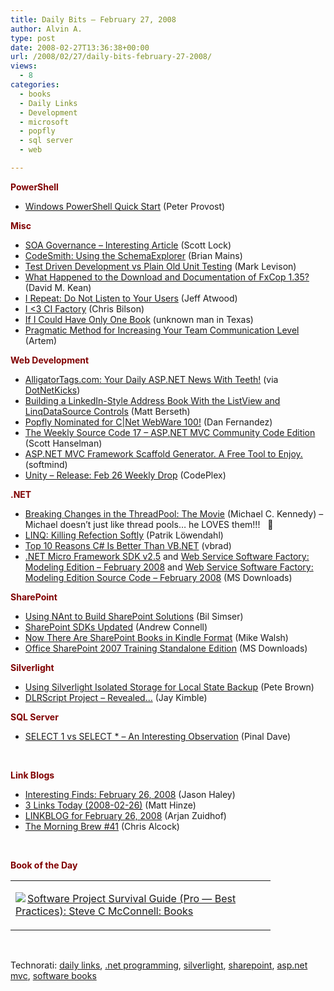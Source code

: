 ```yaml
---
title: Daily Bits – February 27, 2008
author: Alvin A.
type: post
date: 2008-02-27T13:36:38+00:00
url: /2008/02/27/daily-bits-february-27-2008/
views:
  - 8
categories:
  - books
  - Daily Links
  - Development
  - microsoft
  - popfly
  - sql server
  - web

---
```

**<font color="#800000">PowerShell</font>**

  * [Windows PowerShell Quick Start][1] (Peter Provost)

**<font color="#800000">Misc</font>**

  * [SOA Governance &#8211; Interesting Article][2] (Scott Lock)
  * [CodeSmith: Using the SchemaExplorer][3] (Brian Mains)
  * [Test Driven Development vs Plain Old Unit Testing][4] (Mark Levison)
  * [What Happened to the Download and Documentation of FxCop 1.35?][5] (David M. Kean)
  * [I Repeat: Do Not Listen to Your Users][6] (Jeff Atwood)
  * [I <3 CI Factory][7] (Chris Bilson)
  * [If I Could Have Only One Book][8] (unknown man in Texas)
  * [Pragmatic Method for Increasing Your Team Communication Level][9] (Artem)

**<font color="#800000">Web Development</font>**

  * [AlligatorTags.com: Your Daily ASP.NET News With Teeth!][10] (via [DotNetKicks][11])
  * [Building a LinkedIn-Style Address Book With the ListView and LinqDataSource Controls][12] (Matt Berseth)
  * [Popfly Nominated for C|Net WebWare 100!][13] (Dan Fernandez)
  * [The Weekly Source Code 17 &#8211; ASP.NET MVC Community Code Edition][14] (Scott Hanselman)
  * [ASP.NET MVC Framework Scaffold Generator. A Free Tool to Enjoy.][15] (softmind)
  * [Unity &#8211; Release: Feb 26 Weekly Drop][16] (CodePlex)

**<font color="#800000">.NET</font>**

  * [Breaking Changes in the ThreadPool: The Movie][17] (Michael C. Kennedy) &#8211; Michael doesn&#8217;t just like thread pools&#8230; he LOVES them!!!&nbsp;&nbsp; 🙂
  * [LINQ: Killing Refection Softly][18] (Patrik Löwendahl)
  * [Top 10 Reasons C# Is Better Than VB.NET][19] (vbrad)
  * [.NET Micro Framework SDK v2.5][20] and [Web Service Software Factory: Modeling Edition &#8211; February 2008][21] and [Web Service Software Factory: Modeling Edition Source Code &#8211; February 2008][22] (MS Downloads)

**<font color="#800000">SharePoint</font>**

  * [Using NAnt to Build SharePoint Solutions][23] (Bil Simser)
  * [SharePoint SDKs Updated][24] (Andrew Connell)
  * [Now There Are SharePoint Books in Kindle Format][25] (Mike Walsh)
  * [Office SharePoint 2007 Training Standalone Edition][26] (MS Downloads)

**<font color="#800000">Silverlight</font>**

  * [Using Silverlight Isolated Storage for Local State Backup][27] (Pete Brown)
  * [DLRScript Project &#8211; Revealed&#8230;][28] (Jay Kimble)

**<font color="#800000">SQL Server</font>**

  * [SELECT 1 vs SELECT * &#8211; An Interesting Observation][29] (Pinal Dave)

&nbsp;

**<font color="#800000">Link Blogs</font>**

  * [Interesting Finds: February 26, 2008][30] (Jason Haley)
  * [3 Links Today (2008-02-26)][31] (Matt Hinze)
  * [LINKBLOG for February 26, 2008][32] (Arjan Zuidhof)
  * [The Morning Brew #41][33] (Chris Alcock)

&nbsp;

**<font color="#800000">Book of the Day</font>**

<div class="wlWriterSmartContent" id="scid:7dc1bd33-94bd-46fd-a20b-0131235bcd47:62c136f0-e320-458e-8ff5-be3da7747aca" style="padding-right: 0px; display: inline; padding-left: 0px; float: none; padding-bottom: 0px; margin: 0px; padding-top: 0px">
  <table cellspacing="0" cellpadding="2" width="400" border="0" unselectable="on">
    <tr>
      <td valign="top" width="400">
        <p>
          <a title="Software Project Survival Guide (Pro -- Best Practices): Steve C McConnell: Books" href="http://www.amazon.com/exec/obidos/ASIN/1572316217/alvinashcraft-20"><img data-recalc-dims="1" decoding="async" src="https://i0.wp.com/images.amazon.com/images/P/1572316217.01.MZZZZZZZ.jpg?w=660" border="0" align="left" style="float:left" />Software Project Survival Guide (Pro &#8212; Best Practices): Steve C McConnell: Books</a>
        </p>
      </td>
    </tr>
  </table>
</div>

&nbsp;

<div class="wlWriterSmartContent" id="scid:C16BAC14-9A3D-4c50-9394-FBFEF7A93539:30113746-e79d-4e4c-a0c2-f4b910532c89" style="padding-right: 0px; display: inline; padding-left: 0px; padding-bottom: 0px; margin: 0px; padding-top: 0px">
  <!--dotnetkickit-->
</div>

<div class="wlWriterSmartContent" id="scid:d7bf807d-7bb0-458a-811f-90c51817d5c2:e925b898-baf6-42dd-a7e3-c71e188b6a0d" style="padding-right: 0px; display: inline; padding-left: 0px; padding-bottom: 0px; margin: 0px; padding-top: 0px">
  <p>
    <span class="TagSite">Technorati:</span> <a href="http://technorati.com/tag/daily+links" rel="tag" class="tag">daily links</a>, <a href="http://technorati.com/tag/.net+programming" rel="tag" class="tag">.net programming</a>, <a href="http://technorati.com/tag/silverlight" rel="tag" class="tag">silverlight</a>, <a href="http://technorati.com/tag/sharepoint" rel="tag" class="tag">sharepoint</a>, <a href="http://technorati.com/tag/asp.net+mvc" rel="tag" class="tag">asp.net mvc</a>, <a href="http://technorati.com/tag/software+books" rel="tag" class="tag">software books</a><br /><!-- StartInsertedTags: daily links, .net programming, silverlight, sharepoint, asp.net mvc, software books :EndInsertedTags -->
  </p>
</div>

 [1]: http://www.peterprovost.org/archive/2008/02/25/24154.aspx
 [2]: http://geekswithblogs.net/slock/archive/2008/02/26/119979.aspx
 [3]: http://aspalliance.com/1586_codesmith_using_the_schemaexplorer
 [4]: http://www.notesfromatooluser.com/2008/02/test-driven-dev.html
 [5]: http://blogs.msdn.com/fxcop/archive/2008/02/26/what-happened-to-the-download-and-documentation-of-fxcop-1-35.aspx
 [6]: http://www.codinghorror.com/blog/archives/001063.html
 [7]: http://factored-software.com/iimplement/2008/02/26/I+Lt3+CI+Factory.aspx
 [8]: http://www.grok-programming.com/2008/02/26/if-i-could-only-have-one-book/
 [9]: http://agilesoftwaredevelopment.com/agile2008-session
 [10]: http://www.alligatortags.com/
 [11]: http://www.dotnetkicks.com/aspnet/AlligatorTags_com_The_PopURLs_com_for_ASP_net
 [12]: http://mattberseth.com/blog/2008/02/building_a_linkedin_style_addr.html
 [13]: http://blogs.msdn.com/danielfe/archive/2008/02/26/popfly-nominated-for-c-net-webware-100.aspx
 [14]: http://www.hanselman.com/blog/TheWeeklySourceCode17ASPNETMVCCommunityCodeEdition.aspx
 [15]: http://weblogs.asp.net/paragkantharia/archive/2008/02/26/5862536.aspx
 [16]: http://www.codeplex.com/unity/Release/ProjectReleases.aspx?ReleaseId=11117
 [17]: http://www.michaelckennedy.net/blog/PermaLink,guid,040a74fe-6ea5-46fb-b3cb-049030ffd8c3.aspx
 [18]: http://www.lowendahl.net/showshout.aspx?id=188
 [19]: http://www.vbrad.com/article.aspx?id=63
 [20]: http://www.microsoft.com/downloads/details.aspx?familyid=eb0ef2a6-03e2-402c-89a4-a636bd0080c5&displaylang=en&tm
 [21]: http://www.microsoft.com/downloads/details.aspx?familyid=f7aa544d-ad73-4b65-88d5-63f751844540&displaylang=en&tm
 [22]: http://www.microsoft.com/downloads/details.aspx?familyid=6c200bac-9f33-46e3-a5a2-839fd7dc022f&displaylang=en&tm
 [23]: http://weblogs.asp.net/bsimser/archive/2008/02/26/using-nant-to-build-sharepoint-solutions.aspx
 [24]: http://andrewconnell.com/blog/archive/2008/02/26/SharePoint-SDKs-Updated.aspx
 [25]: http://mikewalsh.bilsimser.com/PermaLink,guid,495a88b1-1379-40d1-8cd8-675d8c7e8ea6.aspx
 [26]: http://www.microsoft.com/downloads/details.aspx?familyid=5b10f061-41d4-48ce-85cb-01d46772240d&displaylang=en&tm
 [27]: http://community.irritatedvowel.com/blogs/pete_browns_blog/archive/2008/02/26/Using-Silverlight-Isolated-Storage-for-Local-State-Backup.aspx
 [28]: http://www.theruntime.com/blogs/jaykimble/archive/2008/02/26/dlrscript-project-revealed.aspx
 [29]: http://blog.sqlauthority.com/2008/02/26/sql-server-select-1-vs-select-an-interesting-observation/
 [30]: http://jasonhaley.com/blog/archive/2008/02/26/141260.aspx
 [31]: http://mhinze.com/3-links-today-2008-02-26/
 [32]: http://arjansworld.blogspot.com/2008/02/linkblog-for-february-26-2008.html
 [33]: http://blog.cwa.me.uk/2008/02/27/the-morning-brew-41/